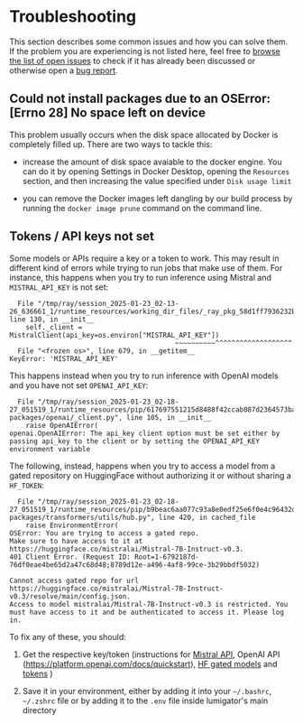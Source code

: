 # Troubleshooting

This section describes some common issues and how you can solve them.
If the problem you are experiencing is not listed here, feel free to
[browse the list of open issues](https://github.com/mozilla-ai/lumigator/issues)
to check if it has already been discussed or otherwise open a
[bug report](https://github.com/mozilla-ai/lumigator/issues/new?template=bug_report.yaml).

## Could not install packages due to an OSError: [Errno 28] No space left on device

This problem usually occurs when the disk space allocated by Docker is completely
filled up. There are two ways to tackle this:

- increase the amount of disk space avaiable to the docker engine. You can do it
by opening Settings in Docker Desktop, opening the `Resources` section, and then
increasing the value specified under `Disk usage limit`

- you can remove the Docker images left dangling by our build process by running the
`docker image prune` command on the command line.


## Tokens / API keys not set

Some models or APIs require a key or a token to work. This may result in different
kind of errors while trying to run jobs that make use of them. For instance, this
happens when you try to run inference using Mistral and `MISTRAL_API_KEY` is not set:

```
  File "/tmp/ray/session_2025-01-23_02-13-26_636661_1/runtime_resources/working_dir_files/_ray_pkg_58d1ff7936232bdd/model_clients.py", line 130, in __init__
    self._client = MistralClient(api_key=os.environ["MISTRAL_API_KEY"])
                                         ~~~~~~~~~~^^^^^^^^^^^^^^^^^^^
  File "<frozen os>", line 679, in __getitem__
KeyError: 'MISTRAL_API_KEY'
```

This happens instead when you try to run inference with OpenAI models and you have
not set `OPENAI_API_KEY`:

```
  File "/tmp/ray/session_2025-01-23_02-18-27_051519_1/runtime_resources/pip/617697551215d8488f42ccab087d2364573ba842/virtualenv/lib/python3.11/site-packages/openai/_client.py", line 105, in __init__
    raise OpenAIError(
openai.OpenAIError: The api_key client option must be set either by passing api_key to the client or by setting the OPENAI_API_KEY environment variable
```

The following, instead, happens when you try to access a model from a gated repository
on HuggingFace without authorizing it or without sharing a `HF_TOKEN`:

```
  File "/tmp/ray/session_2025-01-23_02-18-27_051519_1/runtime_resources/pip/b9beac6aa077c93a8e0edf25e6f0e4c96432df34/virtualenv/lib/python3.11/site-packages/transformers/utils/hub.py", line 420, in cached_file
    raise EnvironmentError(
OSError: You are trying to access a gated repo.
Make sure to have access to it at https://huggingface.co/mistralai/Mistral-7B-Instruct-v0.3.
401 Client Error. (Request ID: Root=1-6792187d-76df0eae4be65d2a47c68d48;8789d12e-a496-4af8-99ce-3b29bbdf5032)

Cannot access gated repo for url https://huggingface.co/mistralai/Mistral-7B-Instruct-v0.3/resolve/main/config.json.
Access to model mistralai/Mistral-7B-Instruct-v0.3 is restricted. You must have access to it and be authenticated to access it. Please log in.
```

To fix any of these, you should:

1. Get the respective key/token (instructions for
[Mistral API](https://docs.mistral.ai/getting-started/quickstart/),
OpenAI API (https://platform.openai.com/docs/quickstart),
[HF gated models](https://huggingface.co/docs/hub/models-gated) and
[tokens](https://huggingface.co/docs/hub/en/security-tokens#how-to-manage-user-access-tokens)
)

2. Save it in your environment, either by adding it into your `~/.bashrc`, `~/.zshrc` file
or by adding it to the `.env` file inside lumigator's main directory
